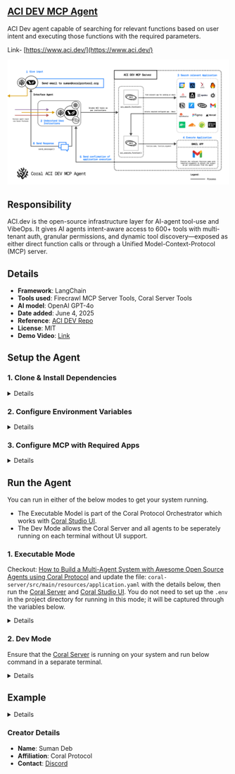 ## [ACI DEV MCP Agent](https://github.com/Coral-Protocol/firecrawl-coral-agent.git)

ACI Dev agent capable of searching for relevant functions based on user intent and executing those functions with the required parameters.  

Link- [https://www.aci.dev/](https://www.aci.dev/)

![Agentimage](https://github.com/Coral-Protocol/awesome-agents-for-multi-agent-systems/blob/main/images/Coral-AciDevMCP-Agent.png)

## Responsibility
ACI.dev is the open-source infrastructure layer for AI-agent tool-use and VibeOps. It gives AI agents intent-aware access to 600+ tools with multi-tenant auth, granular permissions, and dynamic tool discovery—exposed as either direct function calls or through a Unified Model-Context-Protocol (MCP) server.


## Details
- **Framework**: LangChain
- **Tools used**: Firecrawl MCP Server Tools, Coral Server Tools
- **AI model**: OpenAI GPT-4o
- **Date added**: June 4, 2025
- **Reference**: [ACI DEV Repo](https://github.com/aipotheosis-labs/aci)
- **License**: MIT
- **Demo Video**: [Link](https://getrapidemo.com/videos/ad451996-4be1-4568-af3f-4dae227fb2c9)

## Setup the Agent

### 1. Clone & Install Dependencies

<details>

Ensure that the [Coral Server](https://github.com/Coral-Protocol/coral-server) is running on your system. If you are trying to run Open Deep Research agent and require an input, you can either create your agent which communicates on the coral server or run and register the [Interface Agent](https://github.com/Coral-Protocol/Coral-Interface-Agent) on the Coral Server  


```bash
# In a new terminal clone the repository:
git clone https://github.com/Coral-Protocol/Coral-AciDevMCP-Agent

# Navigate to the project directory:
cd Coral-AciDevMCP-Agent

# Download and run the UV installer, setting the installation directory to the current one
curl -LsSf https://astral.sh/uv/install.sh | env UV_INSTALL_DIR=$(pwd) sh

# Create a virtual environment named `.venv` using UV
uv venv .venv

# Activate the virtual environment
source .venv/bin/activate

# install uv
pip install uv

# Install dependencies from `pyproject.toml` using `uv`:
uv sync
```

</details>

### 2. Configure Environment Variables

<details>

Get the API Key:
[OpenAI](https://platform.openai.com/api-keys) || 
[Github Token](https://github.com/settings/tokens)

```bash
# Create .env file in project root
cp -r .env_sample .env
```

Check if the .env file has correct URL for Coral Server and adjust the parameters accordingly.

</details>

### 3. Configure MCP with Required Apps

<details>

1. Go to the **"App Store"** on your ACI.dev Dashboard.  


2. **Search for "Gmail"** using the search bar, then click on the Gmail app from the results.  
<img width="1887" height="883" alt="Image" src="https://github.com/user-attachments/assets/687883b1-f5a6-45db-8cc9-4167916de69b" />

3. **Click "Configure App"** to begin setup.  
<img width="1886" height="879" alt="Image" src="https://github.com/user-attachments/assets/b3a477b8-0724-463b-b6fa-5eff0b787bc9" />

4. **Enable the toggle** for *"Use ACI.dev's OAuth2 App"* and confirm your choice.  
<img width="1237" height="600" alt="Image" src="https://github.com/user-attachments/assets/3151fb6f-dd84-49d4-9de0-b797a6a224ee" />

5. **Choose your agent** by selecting the *"Default Agent"* or any other preferred agent.  
<img width="1231" height="504" alt="Image" src="https://github.com/user-attachments/assets/f6e1459d-4b52-4c5e-be7d-5d0759a8b416" />

6. **Enter an Account Owner ID** of your choice, then click **"Start OAuth2 Flow"**.  
<img width="1231" height="423" alt="Image" src="https://github.com/user-attachments/assets/f293cdac-bcdc-405f-b1b9-06dea7dea12f" />

7. **Select the Gmail account** you wish to connect.  
<img width="1397" height="473" alt="Image" src="https://github.com/user-attachments/assets/3b4c7f3b-84fe-4847-af12-cd55117175ec" />

8. **Grant permission** to ACI.dev by checking the required box, then click **"Continue"** to complete the configuration.
<img width="1382" height="877" alt="Image" src="https://github.com/user-attachments/assets/3e4f3f80-8e7c-4d2d-8e58-855d215726bb" />

</details>

## Run the Agent

You can run in either of the below modes to get your system running.  

- The Executable Model is part of the Coral Protocol Orchestrator which works with [Coral Studio UI](https://github.com/Coral-Protocol/coral-studio).  
- The Dev Mode allows the Coral Server and all agents to be seperately running on each terminal without UI support.  

### 1. Executable Mode

Checkout: [How to Build a Multi-Agent System with Awesome Open Source Agents using Coral Protocol](https://github.com/Coral-Protocol/existing-agent-sessions-tutorial-private-temp) and update the file: `coral-server/src/main/resources/application.yaml` with the details below, then run the [Coral Server](https://github.com/Coral-Protocol/coral-server) and [Coral Studio UI](https://github.com/Coral-Protocol/coral-studio). You do not need to set up the `.env` in the project directory for running in this mode; it will be captured through the variables below.

<details>

For Linux or MAC:

```bash
# PROJECT_DIR="/PATH/TO/YOUR/PROJECT"

applications:
  - id: "app"
    name: "Default Application"
    description: "Default application for testing"
    privacyKeys:
      - "default-key"
      - "public"
      - "priv"

registry:
  Aacidevmcp_agent:
    options:
      - name: "API_KEY"
        type: "string"
        description: "API key for the service"
      - name: "ACI_OWNER_ID"
        type: "string"
        description: "ACI OWNER IDfor the service"
      - name: "ACI_API_KEY"
        type: "string"
        description: "ACI API KEYfor the service"
    runtime:
      type: "executable"
      command: ["bash", "-c", "${PROJECT_DIR}/run_agent.sh main.py"]
      environment:
        - name: "API_KEY"
          from: "API_KEY"
        - name: "ACI_OWNER_ID"
          from: "ACI_OWNER_ID"
        - name: "ACI_API_KEY"
          from: "ACI_API_KEY"
        - name: "MODEL_NAME"
          value: "gpt-4.1"
        - name: "MODEL_PROVIDER"
          value: "openai"
        - name: "MODEL_TOKEN"
          value: "16000"
        - name: "MODEL_TEMPERATURE"
          value: "0.3"

```
For Windows, create a powershell command (run_agent.ps1) and run:

```bash
command: ["powershell","-ExecutionPolicy", "Bypass", "-File", "${PROJECT_DIR}/run_agent.ps1","main.py"]
```

</details>

### 2. Dev Mode

Ensure that the [Coral Server](https://github.com/Coral-Protocol/coral-server) is running on your system and run below command in a separate terminal.

<details>

```bash
# Run the agent using `uv`:
uv run python main.py
```

You can view the agents running in Dev Mode using the [Coral Studio UI](https://github.com/Coral-Protocol/coral-studio) by running it separately in a new terminal.

</details>


## Example

<details>

```bash
# Input:
can you ask aci dev to check my github- sd2879 and return me recent repository i made

#Output:
The GitHub repositories created by the user sd2879 are:

1. ai-taxi-stand - https://github.com/sd2879/ai-taxi-stand
2. archscan-mistral-ai - https://github.com/sd2879/archscan-mistral-ai
3. cad_pdf_extractror - https://github.com/sd2879/cad_pdf_extractror
4. docker-image-CI-CD - https://github.com/sd2879/docker-image-CI-CD
5. llama_scoutie_ai - https://github.com/sd2879/llama_scoutie_ai
6. mangalX - https://github.com/sd2879/mangalX
7. quant_track_crypto - https://github.com/sd2879/quant_track_crypto
8. rag_pipeline - https://github.com/sd2879/rag_pipeline
9. rooftop_solar_potential - https://github.com/sd2879/rooftop_solar_potential
10. rooftop_solar_potential_using_detectron2 - https://github.com/sd2879/rooftop_solar_potential_using_detectron2
11. sd2879 - https://github.com/sd2879/sd2879
12. test-repo - https://github.com/sd2879/test-repo

```

</details>

### Creator Details
- **Name**: Suman Deb
- **Affiliation**: Coral Protocol
- **Contact**: [Discord](https://discord.com/invite/Xjm892dtt3)

